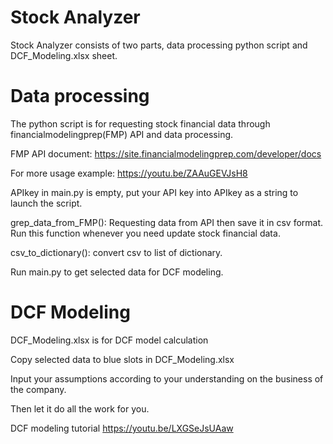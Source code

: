 # Stock Analyzer
Stock Analyzer consists of two parts, data processing python script and DCF_Modeling.xlsx sheet.

# Data processing
The python script is for requesting stock financial data through financialmodelingprep(FMP) API and data processing.

FMP API document: https://site.financialmodelingprep.com/developer/docs

For more usage example: https://youtu.be/ZAAuGEVJsH8 

APIkey in main.py is empty, put your API key into APIkey as a string to launch the script.

grep_data_from_FMP(): 
Requesting data from API then save it in csv format.
Run this function whenever you need update stock financial data.

csv_to_dictionary(): convert csv to list of dictionary.

Run main.py to get selected data for DCF modeling.

# DCF Modeling
DCF_Modeling.xlsx is for DCF model calculation

Copy selected data to blue slots in DCF_Modeling.xlsx

Input your assumptions according to your understanding on the business of the company.

Then let it do all the work for you.

DCF modeling tutorial
https://youtu.be/LXGSeJsUAaw
